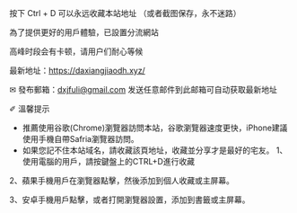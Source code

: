 按下 Ctrl + D 可以永远收藏本站地址 （或者截图保存，永不迷路）

為了提供更好的用戶體驗，已設置分流網站

高峰时段会有卡顿，请用户们耐心等候

最新地址：https://daxiangjiaodh.xyz/

✉ 發布郵箱：dxjfuli@gmail.com
发送任意邮件到此邮箱可自动获取最新地址

✐ 溫馨提示
* 推薦使用谷歌(Chrome)瀏覽器訪問本站，谷歌瀏覽器速度更快，iPhone建議使用手機自帶Safria瀏覽器訪問。
* 如果您記不住本站域名，請收藏該頁地址，收藏並分享才是最好的宅友。
1、使用電腦的用戶，請按鍵盤上的CTRL+D進行收藏

2、蘋果手機用戶在瀏覽器點擊，然後添加到個人收藏或主屏幕。

3、安卓手機用戶點擊，或者打開瀏覽器設置，添加到書籤或主屏幕。

